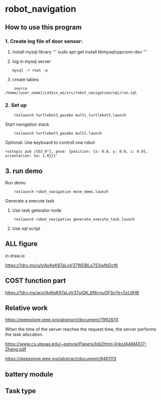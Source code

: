 # robot_navigation
## How to use this program

### 1.  Create log file of door sensor:
1. install mysql library
'''
sudo apt-get install libmysqlcppconn-dev
'''

2. log in mysql server 

    `mysql -r root -p`

3. create tables

```
    source /home/[user_name]/catkin_ws/src/robot_navigation/sql/run.sql
```


### 2. Set up

```
    roslaunch turtlebot3_gazebo multi_turtlebot3.launch
```

Start navigation stack

```
    roslaunch turtlebot3_gazebo multi.launch

```

Optional: Use keyboard to controll one robot 

```
rostopic pub /tb3_0"}, pose: {position: {x: 0.0, y: 0.0, z: 0.0}, orientation: {w: 1.0}}}'

```

## 3. run demo
Run demo

```
    roslaunch robot_navigation move_demo.launch
```

Generate a execute task

1. Use task geterator node

```
    roslaunch robot_navigation generate_execute_task.launch
```

2. Use sql script

## ALL figure

in draw.io

https://1drv.ms/u/s!AvKeK97aLoV37WDBLo7S3wfbDctK

## COST function part

https://1drv.ms/w/s!AvKeK97aLoV37yiGK_6f6ynuOFSn?e=5zL6HB

## Relative work

https://ieeexplore.ieee.org/abstract/document/7992870

When the time of the server reaches the request time, the server performs the task allocation. 

https://www.cs.utexas.edu/~pstone/Papers/bib2html-links/AAMAS17-Zhang.pdf

https://ieeexplore.ieee.org/abstract/document/8461113


## battery module


## Task type

<!-- ![TaskTypes](./img/robot-TaskTypes.png) -->
